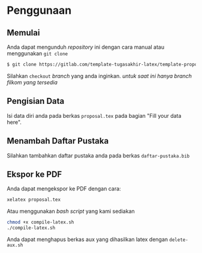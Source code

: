 # Penggunaan

## Memulai

Anda dapat mengunduh *repository* ini dengan cara manual atau
menggunakan `git clone`

``` bash
$ git clone https://gitlab.com/template-tugasakhir-latex/template-proposal-latex
```

Silahkan `checkout` *branch* yang anda inginkan. *untuk saat ini hanya
branch filkom yang tersedia*

## Pengisian Data

Isi data diri anda pada berkas `proposal.tex` pada bagian "Fill your
data here".

## Menambah Daftar Pustaka

Silahkan tambahkan daftar pustaka anda pada berkas
`daftar-pustaka.bib`

## Ekspor ke PDF

Anda dapat mengekspor ke PDF dengan cara:

``` bash
xelatex proposal.tex
```

Atau menggunakan *bash script* yang kami sediakan

``` bash
chmod +x compile-latex.sh
./compile-latex.sh
```

Anda dapat menghapus berkas aux yang dihasilkan latex dengan
`delete-aux.sh`



